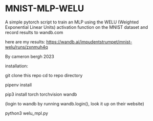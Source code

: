 # MNIST-MLP-WELU
A simple pytorch script to train an MLP using the WELU (Weighted Exponential Linear Units) activation function on the MNIST dataset and record results to wandb.com

here are my results: https://wandb.ai/impudentstrumpet/mnist-welu/runs/zxnmuh4q

By cameron bergh 2023


installation:

git clone this repo
cd to repo directory

pipenv install

pip3 install torch torchvision wandb

(login to wandb by running wandb.login(), look it up on their website)

python3 welu_mpl.py

